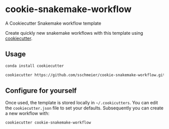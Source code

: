 # cookie-snakemake-workflow
A Cookiecutter Snakemake workflow template

Create quickly new snakemake workflows with this template using [cookiecutter](https://cookiecutter.readthedocs.io/en/latest/usage.html).

## Usage

```bash
conda install cookiecutter

cookiecutter https://github.com/sschmeier/cookie-snakemake-workflow.git
```


## Configure for yourself

Once used, the template is stored locally in ``~/.cookicutters``. 
You can edit the ``cookiecutter.json`` file to set your defaults.
Subsequently you can create a new workflow with:

```bash
cookiecutter cookie-snakemake-workflow
```

